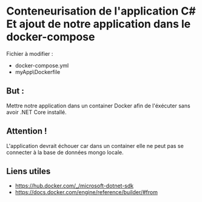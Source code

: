 # Conteneurisation de l'application C# Et ajout de notre application dans le docker-compose

Fichier à modifier :
- docker-compose.yml
- myApp\Dockerfile

## But :
Mettre notre application dans un container Docker afin de l'éxécuter sans avoir .NET Core installé.

## Attention !
L'application devrait échouer car dans un container elle ne peut pas se connecter à la base de données mongo locale.

## Liens utiles
- https://hub.docker.com/_/microsoft-dotnet-sdk
- https://docs.docker.com/engine/reference/builder/#from